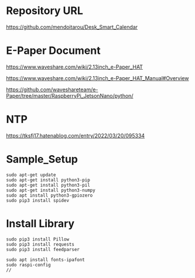 # Repository URL
https://github.com/mendoitarou/Desk_Smart_Calendar

# E-Paper Document
https://www.waveshare.com/wiki/2.13inch_e-Paper_HAT

https://www.waveshare.com/wiki/2.13inch_e-Paper_HAT_Manual#Overview

https://github.com/waveshareteam/e-Paper/tree/master/RaspberryPi_JetsonNano/python/

# NTP
https://tksfj17.hatenablog.com/entry/2022/03/20/095334

# Sample_Setup
```
sudo apt-get update
sudo apt-get install python3-pip
sudo apt-get install python3-pil
sudo apt-get install python3-numpy
sudo apt install python3-gpiozero
sudo pip3 install spidev
```

# Install Library
```
sudo pip3 install Pillow
sudo pip3 install requests
sudo pip3 install feedparser
```

```
sudo apt install fonts-ipafont
sudo raspi-config
// 
```
